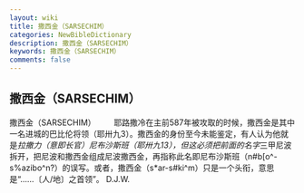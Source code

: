 ```yaml
---
layout: wiki
title: 撒西金（SARSECHIM）
categories: NewBibleDictionary
description: 撒西金（SARSECHIM）
keywords: 撒西金（SARSECHIM）
comments: false
---
```


## 撒西金（SARSECHIM）



撒西金（SARSECHIM）
　　耶路撒冷在主前587年被攻取的时候，撒西金是其中一名进城的巴比伦将领（耶卅九3）。撒西金的身份至今未能鉴定，有人认为他就是*拉撒力（意即长官）尼布沙斯班（耶卅九13），但这必须把前面的名字*三甲尼波拆开，把尼波和撒西金组成尼波撒西金，再指称此名即尼布沙斯班（n#b[o^-s%azibo^n?）的误写。或者，撒西金（s*ar-s#ki^m）只是一个头衔，意思是“……〔人/地〕之首领”。
D.J.W.




